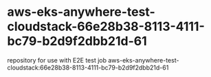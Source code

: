# aws-eks-anywhere-test-cloudstack-66e28b38-8113-4111-bc79-b2d9f2dbb21d-61
repository for use with E2E test job aws-eks-anywhere-test-cloudstack:66e28b38-8113-4111-bc79-b2d9f2dbb21d-61
